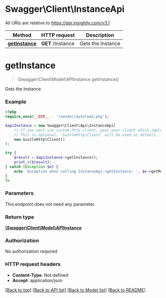 # Swagger\Client\InstanceApi

All URIs are relative to *https://api.insightly.com/v3.1*

Method | HTTP request | Description
------------- | ------------- | -------------
[**getInstance**](InstanceApi.md#getInstance) | **GET** /Instance | Gets the Instance


# **getInstance**
> \Swagger\Client\Model\APIInstance getInstance()

Gets the Instance

### Example
```php
<?php
require_once(__DIR__ . '/vendor/autoload.php');

$apiInstance = new Swagger\Client\Api\InstanceApi(
    // If you want use custom http client, pass your client which implements `GuzzleHttp\ClientInterface`.
    // This is optional, `GuzzleHttp\Client` will be used as default.
    new GuzzleHttp\Client()
);

try {
    $result = $apiInstance->getInstance();
    print_r($result);
} catch (Exception $e) {
    echo 'Exception when calling InstanceApi->getInstance: ', $e->getMessage(), PHP_EOL;
}
?>
```

### Parameters
This endpoint does not need any parameter.

### Return type

[**\Swagger\Client\Model\APIInstance**](../Model/APIInstance.md)

### Authorization

No authorization required

### HTTP request headers

 - **Content-Type**: Not defined
 - **Accept**: application/json

[[Back to top]](#) [[Back to API list]](../../README.md#documentation-for-api-endpoints) [[Back to Model list]](../../README.md#documentation-for-models) [[Back to README]](../../README.md)
